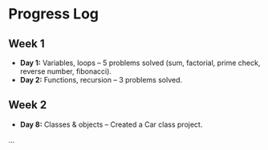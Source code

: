 # Progress Log

## Week 1
- **Day 1:** Variables, loops – 5 problems solved (sum, factorial, prime check, reverse number, fibonacci).
- **Day 2:** Functions, recursion – 3 problems solved.

## Week 2
- **Day 8:** Classes & objects – Created a Car class project.

...
